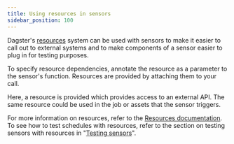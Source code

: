 ```yaml
---
title: Using resources in sensors
sidebar_position: 100
---
```


Dagster's [resources](/guides/build/external-resources/) system can be used with sensors to make it easier to call out to external systems and to make components of a sensor easier to plug in for testing purposes.

To specify resource dependencies, annotate the resource as a parameter to the sensor's function. Resources are provided by attaching them to your <PyObject section="definitions" module="dagster" object="Definitions" /> call.

Here, a resource is provided which provides access to an external API. The same resource could be used in the job or assets that the sensor triggers.

<CodeExample
  path="docs_snippets/docs_snippets/concepts/resources/pythonic_resources.py"
  startAfter="start_new_resource_on_sensor"
  endBefore="end_new_resource_on_sensor"
  dedent="4"
/>

For more information on resources, refer to the [Resources documentation](/guides/build/external-resources). To see how to test schedules with resources, refer to the section on testing sensors with resources in "[Testing sensors](/guides/automate/sensors/testing-sensors)".
